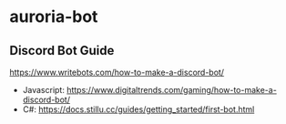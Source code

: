 # auroria-bot

## Discord Bot Guide
https://www.writebots.com/how-to-make-a-discord-bot/

- Javascript: https://www.digitaltrends.com/gaming/how-to-make-a-discord-bot/
- C#: https://docs.stillu.cc/guides/getting_started/first-bot.html